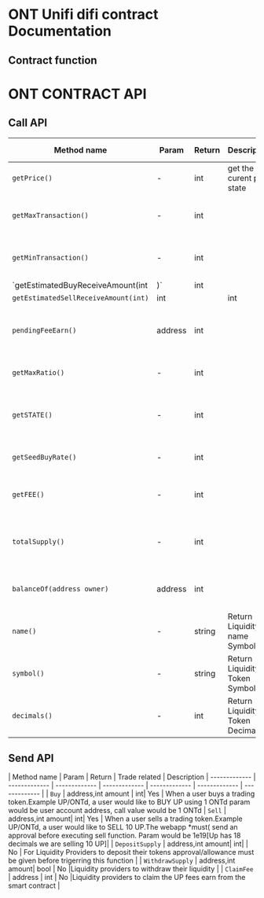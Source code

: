 # ONT Unifi difi contract Documentation

## Contract function

<H1> ONT CONTRACT API </H1>

<H2> Call API </H2> 

| Method name | Param | Return | Description | Trade related |
| ------------- | ------------- | ------------- | ------------- | ------------- |
| `getPrice() ` | - | int| get the curent pool state | Yes |
| `getMaxTransaction() ` | - | int| | get max amount per transaction | Yes |
| `getMinTransaction() ` | - | int| | get min amount per transaction | Yes |
| `getEstimatedBuyReceiveAmount(int| )` | int| | int| | Returns the amount of trading token to receive | Yes |
| `getEstimatedSellReceiveAmount(int)` | int| | int| | Returns the amount of base token to receive | Yes |
| `pendingFeeEarn()` | address | int| | Return amount of UP token the user can claim | No |
| `getMaxRatio()` | - | int| | %Max amount per trade | Yes |
| `getSTATE()` | - | int| | If the pair is open for trading:[0 - close , 1 - open] | Yes |
| `getSeedBuyRate()` | - | int| | Rebates %[Out of 100000] | Yes |
| `getFEE()` | - | int| | %FEE for the pair[Out of 100000] | Yes |
| `totalSupply()` | - | int| | Return Total Supply of liquidity token | No |
| `balanceOf(address owner)` | address | int| | Return user liquidity balance | No |
| `name()` | - | string | Return Liquidity name Symbol | No |
| `symbol()` | - | string | Return Liquidity Token Symbol | No |
| `decimals()` | - | int| Return Liquidity Token Decimals | No |


<H2> Send API </H2> 

| Method name | Param | Return  | Trade related  | Description 
| ------------- | ------------- | ------------- | ------------- | ------------- | ------------- | ------------- |
| `Buy` | address,int amount | int| Yes | When a user  buys a trading token.Example UP/ONTd, a user would like to BUY UP using 1 ONTd param would be user account address, call value would be 1 ONTd
| `Sell` | address,int amount| int| Yes | When a user sells a trading token.Example UP/ONTd, a user would like to SELL 10 UP.The webapp *must( send an approval before executing sell function. Param would be 1e19[Up has 18 decimals we are selling 10 UP]| 
| `DepositSupply` | address,int amount| int| | No | For Liquidity Providers to deposit their tokens approval/allowance must be given before trigerring this function | 
| `WithdrawSupply` | address,int amount| bool | No |Liquidity providers to withdraw their liquidity | 
| `ClaimFee` | address | int | No |Liquidity providers to claim the UP fees earn from the smart contract |


